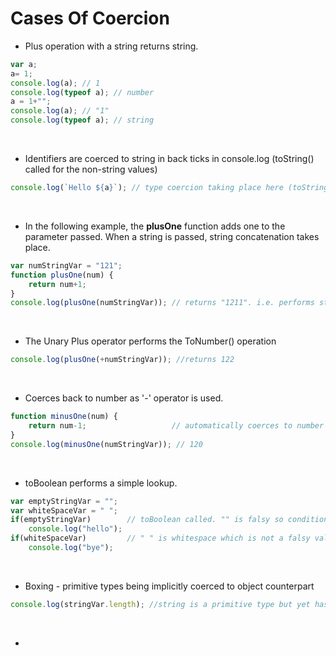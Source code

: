 # Cases Of Coercion
* Plus operation with a string returns string.

```javascript
var a;
a= 1;
console.log(a); // 1
console.log(typeof a); // number
a = 1+"";
console.log(a); // "1"
console.log(typeof a); // string
```
</br>

* Identifiers are coerced to string in back ticks in console.log (toString() called for the non-string values)
```javascript
console.log(`Hello ${a}`); // type coercion taking place here (toString() called for the non-string values)
```
</br>

* In the following example, the __plusOne__ function adds one to the parameter passed. When a string is passed, string concatenation takes place.
```javascript
var numStringVar = "121";
function plusOne(num) {
	return num+1;
}
console.log(plusOne(numStringVar)); // returns "1211". i.e. performs string concatenation
```
</br>

* The Unary Plus operator performs the ToNumber() operation
```javascript
console.log(plusOne(+numStringVar)); //returns 122 
```

</br>

* Coerces back to number as '-' operator is used.
```javascript
function minusOne(num) {
	return num-1;					// automatically coerces to number as '-' operator is used
}  
console.log(minusOne(numStringVar)); // 120
```

</br>

* toBoolean performs a simple lookup.
```javascript
var emptyStringVar = "";
var whiteSpaceVar = " ";
if(emptyStringVar)        // toBoolean called. "" is falsy so condition fails
	console.log("hello");
if(whiteSpaceVar)         // " " is whitespace which is not a falsy value so condition passes 
	console.log("bye");
```

</br>

* Boxing - primitive types being implicitly coerced to object counterpart
```javascript
console.log(stringVar.length); //string is a primitive type but yet has methods as boxing takes place
```

</br>

* 

